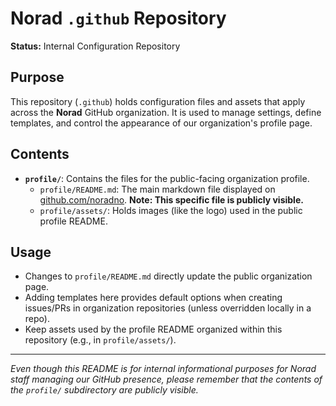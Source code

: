 ﻿# Norad `.github` Repository

**Status:** Internal Configuration Repository

## Purpose

This repository (`.github`) holds configuration files and assets that apply across the **Norad** GitHub organization. It is used to manage settings, define templates, and control the appearance of our organization's profile page.

## Contents

* **`profile/`**: Contains the files for the public-facing organization profile.
    * `profile/README.md`: The main markdown file displayed on [github.com/noradno](https://github.com/noradno). **Note: This specific file is publicly visible.**
    * `profile/assets/`: Holds images (like the logo) used in the public profile README.

## Usage

* Changes to `profile/README.md` directly update the public organization page.
* Adding templates here provides default options when creating issues/PRs in organization repositories (unless overridden locally in a repo).
* Keep assets used by the profile README organized within this repository (e.g., in `profile/assets/`).

---

*Even though this README is for internal informational purposes for Norad staff managing our GitHub presence, please remember that the contents of the `profile/` subdirectory are publicly visible.*
